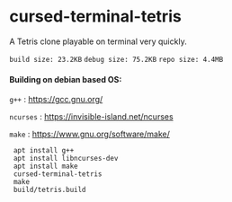 # cursed-terminal-tetris

A Tetris clone playable on terminal very quickly.

`build size: 23.2KB`
`debug size: 75.2KB`
`repo size: 4.4MB`

#### Building on debian based OS:

`g++`  : <https://gcc.gnu.org/>

`ncurses` : <https://invisible-island.net/ncurses>

`make` : https://www.gnu.org/software/make/

     apt install g++
     apt install libncurses-dev
     apt install make
     cursed-terminal-tetris
     make
     build/tetris.build
